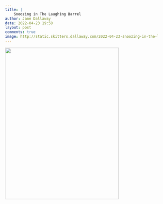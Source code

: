 ```yaml
---
title: |
    Snoozing in The Laughing Barrel
author: Jane Dallaway
date: 2022-04-23 19:50
layout: post
comments: true
image: http://static.skitters.dallaway.com/2022-04-23-snoozing-in-the-laughing-barrel-fullsize-0.jpeg
---
```


<a href="http://static.skitters.dallaway.com/2022-04-23-snoozing-in-the-laughing-barrel-fullsize-0.jpeg"><img src="http://static.skitters.dallaway.com/2022-04-23-snoozing-in-the-laughing-barrel-thumb-0.jpeg" width="375" height="500"></a>



